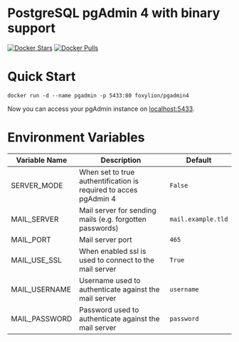 # PostgreSQL pgAdmin 4 with binary support

[![Docker Stars](https://img.shields.io/docker/stars/foxylion/pgadmin4.svg?style=flat-square)](https://hub.docker.com/r/foxylion/pgadmin4/) [![Docker Pulls](https://img.shields.io/docker/pulls/foxylion/pgadmin4.svg?style=flat-square)](https://hub.docker.com/r/foxylion/pgadmin4/)

# Quick Start

```
docker run -d --name pgadmin -p 5433:80 foxylion/pgadmin4
```

Now you can access your pgAdmin instance on [localhost:5433](http://localhost:5433/).

# Environment Variables

| Variable Name | Description | Default |
| ------------- | ----------- | ------- |
| SERVER_MODE | When set to true authentification is required to acces pgAdmin 4 | `False` |
| MAIL_SERVER | Mail server for sending mails (e.g. forgotten passwords) | `mail.example.tld` |
| MAIL_PORT | Mail server port | `465` |
| MAIL_USE_SSL | When enabled ssl is used to connect to the mail server | `True` |
| MAIL_USERNAME | Username used to authenticate against the mail server | `username` |
| MAIL_PASSWORD | Password used to authenticate against the mail server | `password` |
